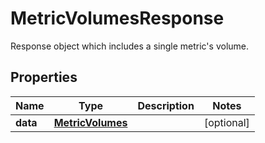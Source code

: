 # MetricVolumesResponse

Response object which includes a single metric's volume.

## Properties

| Name     | Type                                  | Description | Notes      |
| -------- | ------------------------------------- | ----------- | ---------- |
| **data** | [**MetricVolumes**](MetricVolumes.md) |             | [optional] |
